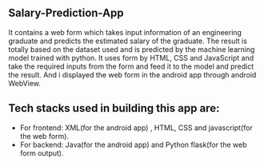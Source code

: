 ## Salary-Prediction-App
It contains a web form which takes input information of an engineering graduate and predicts the estimated salary of the graduate. The result is totally based on the dataset used and is predicted by the machine learning model trained with python. It uses form by HTML, CSS and JavaScript and take the required inputs from the form and feed it to the model and predict the result. And i displayed the web form in the android app through android WebView.
## Tech stacks used in building this app are:
- For frontend: XML(for the android app) , HTML, CSS and javascript(for the web form).
- For backend: Java(for the android app) and Python flask(for the web form output).
